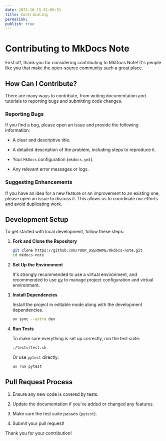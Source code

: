 ```yaml
---
date: 2025-10-15 01:06:51
title: Contributing
permalink: 
publish: true
---
```


# Contributing to MkDocs Note

First off, thank you for considering contributing to MkDocs Note! It's people like you that make the open-source community such a great place.

## How Can I Contribute?

There are many ways to contribute, from writing documentation and tutorials to reporting bugs and submitting code changes.

### Reporting Bugs

If you find a bug, please open an issue and provide the following information:

- A clear and descriptive title.

- A detailed description of the problem, including steps to reproduce it.

- Your `MkDocs` configuration (`mkdocs.yml`).

- Any relevant error messages or logs.

### Suggesting Enhancements

If you have an idea for a new feature or an improvement to an existing one, please open an issue to discuss it. This allows us to coordinate our efforts and avoid duplicating work.

## Development Setup

To get started with local development, follow these steps:

1.  **Fork and Clone the Repository**

    ```bash
    git clone https://github.com/YOUR_USERNAME/mkdocs-note.git
    cd mkdocs-note
    ```

2.  **Set Up the Environment**

    It's strongly recommended to use a virtual environment, and recommended to use [uv](https://docs.astral.sh/uv/) to manage project configuration and virtual environment.

3.  **Install Dependencies**

    Install the project in editable mode along with the development dependencies.

    ```bash
    uv sync --extra dev
    ```

4.  **Run Tests**

    To make sure everything is set up correctly, run the test suite:

    ```bash
    ./tests/test.sh
    ```

    Or use `pytest` directly:

    ```bash
    uv run pytest
    ```

## Pull Request Process

1.  Ensure any new code is covered by tests.

2.  Update the documentation if you've added or changed any features.

3.  Make sure the test suite passes (`pytest`).

4.  Submit your pull request!

Thank you for your contribution!

